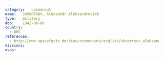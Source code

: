 ```yaml
---
category:	cosmonaut
name:	SKVORTSOV, Aleksandr Aleksandrovich 
type:	military
dob:	1942-06-08
country:
  - URS
references:
  - http://www.spacefacts.de/bios/cosmonauts/english/skvortsov_aleksandr_sen.htm
missions:
evas:
---
```

